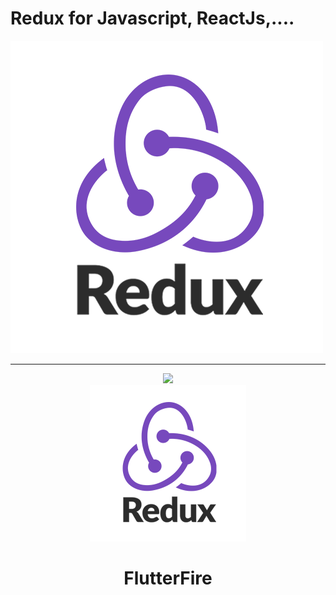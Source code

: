 # Redux for Javascript, ReactJs,....

![Photo](./assets/logoredux.png)

---
<p align="center">
  
  <a href="https://firebase.flutter.dev">
    <img width="250px" src="website/static/img/flutterfire_300x.png"><br/>
  </a>
  <img width="250px" src="./assets/logoredux.png">
  <h1 align="center">FlutterFire</h1>
</p>
